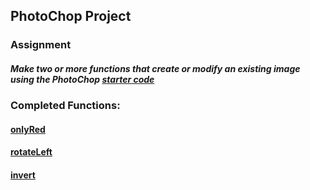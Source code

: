 ## PhotoChop Project

### Assignment
#####  Make two or more functions that create or modify an existing image using the PhotoChop [starter code](https://github.com/simplycs/CS161/tree/master/c%2B%2B/Fall%202018/PhotoChop/Starter%20Code)

### Completed Functions:

#### [onlyRed](https://github.com/simplycs/CS161/blob/master/c%2B%2B/Fall%202018/PhotoChop/Functions/onlyRed.cpp)

#### [rotateLeft](https://github.com/simplycs/CS161/blob/master/c%2B%2B/Fall%202018/PhotoChop/Functions/rotateLeft.cpp)

#### [invert](https://github.com/simplycs/CS161/blob/master/c++/Fall%202018/PhotoChop/Functions/invert.cpp)
